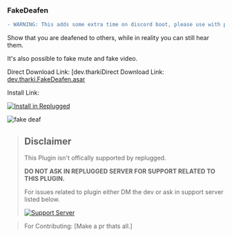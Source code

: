 ### FakeDeafen
```diff
- WARNING: This adds some extra time on discord boot, please use with patience.
```
Show that you are deafened to others, while in reality you can still hear them.

It's also possible to fake mute and fake video.

Direct Download Link: [dev.tharkiDirect Download Link: [dev.tharki.FakeDeafen.asar](https://github.com/Tharki-God/FakeDeafen/releases/latest/download/dev.tharki.FakeDeafen.asar)

Install Link:

[![Install in Replugged](https://img.shields.io/badge/-Install%20in%20Replugged-blue?style=for-the-badge&logo=none)](https://replugged.dev/install?identifier=Tharki-God/FakeDeafen&source=github)

![fake deaf](https://tharki-god.github.io/files-random-host/bdpluginsassets/fake%20deaf.gif)

> ## Disclaimer
>
> This Plugin isn't offically supported by replugged.
>
>**DO NOT ASK IN REPLUGGED SERVER FOR SUPPORT RELATED TO THIS PLUGIN.**
>
> For issues related to plugin either DM the dev or ask in support server listed below.
>
>
> [![Support Server](https://discordapp.com/api/guilds/919649417005506600/widget.png?style=banner3)](https://discord.gg/SgKSKyh9gY)





> For Contributing: [Make a pr thats all.]
